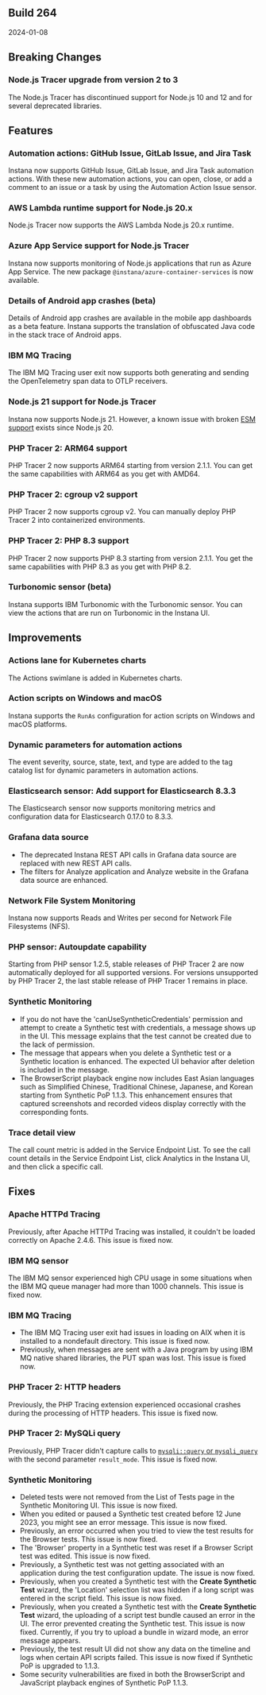## Build 264

2024-01-08

## Breaking Changes

### Node.js Tracer upgrade from version 2 to 3

The Node.js Tracer has discontinued support for Node.js 10 and 12 and for several deprecated libraries.

## Features

### Automation actions: GitHub Issue, GitLab Issue, and Jira Task

Instana now supports GitHub Issue, GitLab Issue, and Jira Task automation actions. With these new automation actions, you can open, close, or add a comment to an issue or a task by using the Automation Action Issue sensor.

### AWS Lambda runtime support for Node.js 20.x

Node.js Tracer now supports the AWS Lambda Node.js 20.x runtime.

### Azure App Service support for Node.js Tracer

Instana now supports monitoring of Node.js applications that run as Azure App Service. The new package `@instana/azure-container-services` is now available.

### Details of Android app crashes (beta)

Details of Android app crashes are available in the mobile app dashboards as a beta feature. Instana supports the translation of obfuscated Java code in the stack trace of Android apps.

### IBM MQ Tracing

The IBM MQ Tracing user exit now supports both generating and sending the OpenTelemetry span data to OTLP receivers.

### Node.js 21 support for Node.js Tracer

Instana now supports Node.js 21. However, a known issue with broken [ESM support](https://github.com/nodejs/loaders/issues/147) exists since Node.js 20.

### PHP Tracer 2: ARM64 support

PHP Tracer 2 now supports ARM64 starting from version 2.1.1. You can get the same capabilities with ARM64 as you get with AMD64.

### PHP Tracer 2: cgroup v2 support

PHP Tracer 2 now supports cgroup v2. You can manually deploy PHP Tracer 2 into containerized environments.

### PHP Tracer 2: PHP 8.3 support

PHP Tracer 2 now supports PHP 8.3 starting from version 2.1.1. You get the same capabilities with PHP 8.3 as you get with PHP 8.2.

### Turbonomic sensor (beta)

Instana supports IBM Turbonomic with the Turbonomic sensor. You can view the actions that are run on Turbonomic in the Instana UI.  

## Improvements

### Actions lane for Kubernetes charts

The Actions swimlane is added in Kubernetes charts.

### Action scripts on Windows and macOS

Instana supports the `RunAs` configuration for action scripts on Windows and macOS platforms. 

### Dynamic parameters for automation actions

The event severity, source, state, text, and type are added to the tag catalog list for dynamic parameters in automation actions.

### Elasticsearch sensor: Add support for Elasticsearch 8.3.3

The Elasticsearch sensor now supports monitoring metrics and configuration data for Elasticsearch 0.17.0 to 8.3.3.

### Grafana data source

- The deprecated Instana REST API calls in Grafana data source are replaced with new REST API calls.
- The filters for Analyze application and Analyze website in the Grafana data source are enhanced.

### Network File System Monitoring

Instana now supports Reads and Writes per second for Network File Filesystems (NFS).

### PHP sensor: Autoupdate capability

Starting from PHP sensor 1.2.5, stable releases of PHP Tracer 2 are now automatically deployed for all supported versions. For versions unsupported by PHP Tracer 2, the last stable release of PHP Tracer 1 remains in place.

### Synthetic Monitoring

- If you do not have the 'canUseSyntheticCredentials' permission and attempt to create a Synthetic test with credentials, a message shows up in the UI. This message explains that the test cannot be created due to the lack of permission.
- The message that appears when you delete a Synthetic test or a Synthetic location is enhanced. The expected UI behavior after deletion is included in the message.
- The BrowserScript playback engine now includes East Asian languages such as Simplified Chinese, Traditional Chinese, Japanese, and Korean starting from Synthetic PoP 1.1.3. This enhancement ensures that captured screenshots and recorded videos display correctly with the corresponding fonts.

### Trace detail view

The call count metric is added in the Service Endpoint List. To see the call count details in the Service Endpoint List, click Analytics in the Instana UI, and then click a specific call.

## Fixes

### Apache HTTPd Tracing

Previously, after Apache HTTPd Tracing was installed, it couldn't be loaded correctly on Apache 2.4.6. This issue is fixed now.

### IBM MQ sensor

The IBM MQ sensor experienced high CPU usage in some situations when the IBM MQ queue manager had more than 1000 channels. This issue is fixed now.

### IBM MQ Tracing

- The IBM MQ Tracing user exit had issues in loading on AIX when it is installed to a nondefault directory. This issue is fixed now.
- Previously, when messages are sent with a Java program by using IBM MQ native shared libraries, the PUT span was lost. This issue is fixed now.

### PHP Tracer 2: HTTP headers

Previously, the PHP Tracing extension experienced occasional crashes during the processing of HTTP headers. This issue is fixed now.

### PHP Tracer 2: MySQLi query

Previously, PHP Tracer didn't capture calls to [`mysqli::query` or `mysqli_query`](https://www.php.net/manual/en/mysqli.query.php) with the second parameter `result_mode`. This issue is fixed now.

### Synthetic Monitoring

- Deleted tests were not removed from the List of Tests page in the Synthetic Monitoring UI. This issue is now fixed. 
- When you edited or paused a Synthetic test created before 12 June 2023, you might see an error message. This issue is now fixed.
- Previously, an error occurred when you tried to view the test results for the Browser tests. This issue is now fixed.
- The 'Browser' property in a Synthetic test was reset if a Browser Script test was edited. This issue is now fixed.
- Previously, a Synthetic test was not getting associated with an application during the test configuration update. The issue is now fixed.
- Previously, when you created a Synthetic test with the **Create Synthetic Test** wizard, the 'Location' selection list was hidden if a long script was entered in the script field. This issue is now fixed.
- Previously, when you created a Synthetic test with the **Create Synthetic Test** wizard, the uploading of a script test bundle caused an error in the UI. The error prevented creating the Synthetic test. This issue is now fixed. Currently, if you try to upload a bundle in wizard mode, an error message appears.
- Previously, the test result UI did not show any data on the timeline and logs when certain API scripts failed. This issue is now fixed if Synthetic PoP is upgraded to 1.1.3.
- Some security vulnerabilities are fixed in both the BrowserScript and JavaScript playback engines of Synthetic PoP 1.1.3.